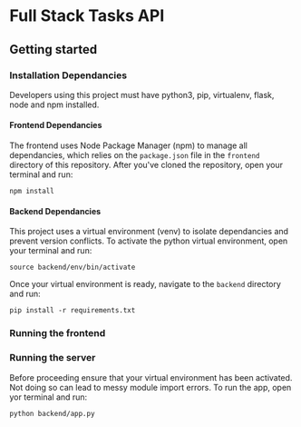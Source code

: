 # Full Stack Tasks API

## Getting started

### Installation Dependancies
Developers using this project must have python3, pip, virtualenv, flask, node and npm installed.


#### Frontend Dependancies

The frontend uses Node Package Manager (npm) to manage all dependancies, which relies on the `package.json` file in the `frontend` directory of this repository. After you've cloned the repository, open your terminal and run:

```npm install```

#### Backend Dependancies

This project uses a virtual environment (venv) to isolate dependancies and prevent version conflicts. To activate the python virtual environment, open your terminal and run:

```source backend/env/bin/activate``` 

Once your virtual environment is ready, navigate to the `backend` directory and run:

```pip install -r requirements.txt```

### Running the frontend

### Running the server

Before proceeding ensure that your virtual environment has been activated. Not doing so can lead to messy module import errors. To run the app, open yor terminal and run:

```python backend/app.py```
